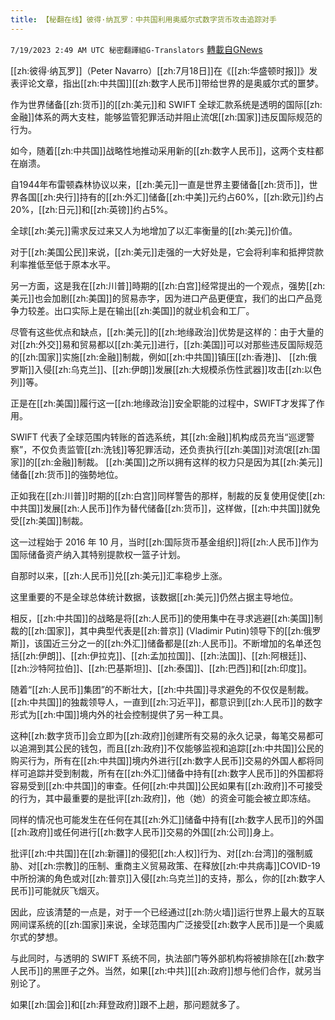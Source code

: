 ```yaml
---
title: 【秘翻在线】彼得·纳瓦罗：中共国利用奥威尔式数字货币攻击追踪对手
---
```

`7/19/2023 2:49 AM UTC 秘密翻譯組G-Translators` [轉載自GNews](https://gnews.org/articles/1470638)

[[zh:彼得·纳瓦罗]]（Peter Navarro）[[zh:7月18日]]在《[[zh:华盛顿时报]]》发表评论文章，指出[[zh:中共国]][[zh:数字人民币]]带给世界的是奥威尔式的噩梦。

作为世界储备[[zh:货币]]的[[zh:美元]]和 SWIFT 全球汇款系统是透明的国际[[zh:金融]]体系的两大支柱，能够监管犯罪活动并阻止流氓[[zh:国家]]违反国际规范的行为。

如今，随着[[zh:中共国]]战略性地推动采用新的[[zh:数字人民币]]，这两个支柱都在崩溃。

自1944年布雷顿森林协议以来，[[zh:美元]]一直是世界主要储备[[zh:货币]]，世界各国[[zh:央行]]持有的[[zh:外汇]]储备[[zh:中美]]元约占60%，[[zh:欧元]]约占20%，[[zh:日元]]和[[zh:英镑]]约占5%。

全球[[zh:美元]]需求反过来又人为地增加了以汇率衡量的[[zh:美元]]价值。

对于[[zh:美国公民]]来说，[[zh:美元]]走强的一大好处是，它会将利率和抵押贷款利率推低至低于原本水平。

另一方面，这是我在[[zh:川普]]時期的[[zh:白宫]]经常提出的一个观点，强势[[zh:美元]]也会加剧[[zh:美国]]的贸易赤字，因为进口产品更便宜，我们的出口产品竞争力较差。出口实际上是在输出[[zh:美国]]的就业机会和工厂。

尽管有这些优点和缺点，[[zh:美元]]的[[zh:地缘政治]]优势是这样的：由于大量的对[[zh:外交]]易和贸易都以[[zh:美元]]进行，[[zh:美国]]可以对那些违反国际规范的[[zh:国家]]实施[[zh:金融]]制裁，例如[[zh:中共国]]镇压[[zh:香港]]、 [[zh:俄罗斯]]入侵[[zh:乌克兰]]、[[zh:伊朗]]发展[[zh:大规模杀伤性武器]]攻击[[zh:以色列]]等。

正是在[[zh:美国]]履行这一[[zh:地缘政治]]安全职能的过程中，SWIFT才发挥了作用。

SWIFT 代表了全球范围内转账的首选系统，其[[zh:金融]]机构成员充当“巡逻警察”，不仅负责监管[[zh:洗钱]]等犯罪活动，还负责执行[[zh:美国]]对流氓[[zh:国家]]的[[zh:金融]]制裁。 [[zh:美国]]之所以拥有这样的权力只是因为其[[zh:美元]]储备[[zh:货币]]的強勢地位。

正如我在[[zh:川普]]时期的[[zh:白宫]]同样警告的那样，制裁的反复使用促使[[zh:中共国]]发展[[zh:人民币]]作为替代储备[[zh:货币]]，这样做，[[zh:中共国]]就免受[[zh:美国]]制裁。

这一过程始于 2016 年 10 月，当时[[zh:国际货币基金组织]]将[[zh:人民币]]作为国际储备资产纳入其特别提款权一篮子计划。

自那时以来，[[zh:人民币]]兑[[zh:美元]]汇率稳步上涨。

这里重要的不是全球总体统计数据，该数据[[zh:美元]]仍然占据主导地位。

相反，[[zh:中共国]]的战略是将[[zh:人民币]]的使用集中在寻求逃避[[zh:美国]]制裁的[[zh:国家]]，其中典型代表是[[zh:普京]] (Vladimir Putin)领导下的[[zh:俄罗斯]]，该国近三分之一的[[zh:外汇]]储备都是[[zh:人民币]]。不断增加的名单还包括[[zh:伊朗]]、[[zh:伊拉克]]、[[zh:孟加拉国]]、[[zh:法国]]、[[zh:阿根廷]]、[[zh:沙特阿拉伯]]、[[zh:巴基斯坦]]、[[zh:泰国]]、[[zh:巴西]]和[[zh:印度]]。

随着“[[zh:人民币]]集团”的不断壮大，[[zh:中共国]]寻求避免的不仅仅是制裁。 [[zh:中共国]]的独裁领导人，一直到[[zh:习近平]]，都意识到[[zh:人民币]]的数字形式为[[zh:中国]]境内外的社会控制提供了另一种工具。

这种[[zh:数字货币]]会立即为[[zh:政府]]创建所有交易的永久记录，每笔交易都可以追溯到其公民的钱包，而且[[zh:政府]]不仅能够监视和追踪[[zh:中共国]]公民的购买行为，所有在[[zh:中共国]]境内外进行[[zh:数字人民币]]交易的外国人都将同样可追踪并受到制裁，所有在[[zh:外汇]]储备中持有[[zh:数字人民币]]的外国都将容易受到[[zh:中共国]]的审查。任何[[zh:中共国]]公民如果有[[zh:政府]]不可接受的行为，其中最重要的是批评[[zh:政府]]，他（她）的资金可能会被立即冻结。

同样的情况也可能发生在任何在其[[zh:外汇]]储备中持有[[zh:数字人民币]]的外国[[zh:政府]]或任何进行[[zh:数字人民币]]交易的外国[[zh:公司]]身上。

批评[[zh:中共国]]在[[zh:新疆]]的侵犯[[zh:人权]]行为、对[[zh:台湾]]的强制威胁、对[[zh:宗教]]的压制、重商主义贸易政策、在释放[[zh:中共病毒]]COVID-19 中所扮演的角色或对[[zh:普京]]入侵[[zh:乌克兰]]的支持，那么，你的[[zh:数字人民币]]可能就灰飞烟灭。

因此，应该清楚的一点是，对于一个已经通过[[zh:防火墙]]运行世界上最大的互联网间谍系统的[[zh:国家]]来说，全球范围内广泛接受[[zh:数字人民币]]是一个奥威尔式的梦想。

与此同时，与透明的 SWIFT 系统不同，执法部门等外部机构将被排除在[[zh:数字人民币]]的黑匣子之外。当然，如果[[zh:中共]][[zh:政府]]想与他们合作，就另当别论了。

如果[[zh:国会]]和[[zh:拜登政府]]跟不上趟，那问题就多了。
